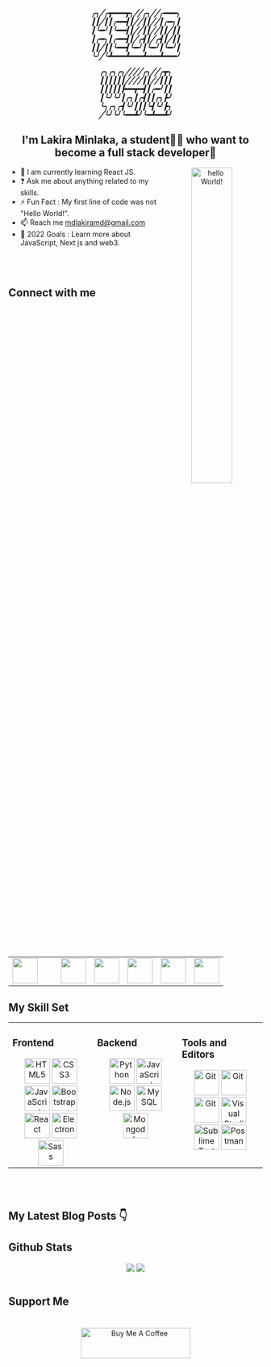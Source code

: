 <div align="center">
<h5>
╭╮╱╭┳━━━┳╮╱╱╭╮╱╱╭━━━╮<br>
┃┃╱┃┃╭━━┫┃╱╱┃┃╱╱┃╭━╮┃<br>
┃╰━╯┃╰━━┫┃╱╱┃┃╱╱┃┃╱┃┃<br>
┃╭━╮┃╭━━┫┃╱╭┫┃╱╭┫┃╱┃┃<br>
┃┃╱┃┃╰━━┫╰━╯┃╰━╯┃╰━╯┃<br>
╰╯╱╰┻━━━┻━━━┻━━━┻━━━╯<br>
 
╭╮╭╮╭╮╱╱╱╱╭╮╱╱╭┳╮<br>
┃┃┃┃┃┃╱╱╱╱┃┃╱╱┃┃┃<br>
┃┃┃┃┃┣━━┳━┫┃╭━╯┃┃<br>
┃╰╯╰╯┃╭╮┃╭┫┃┃╭╮┣╯<br>
╰╮╭╮╭┫╰╯┃┃┃╰┫╰╯┣╮<br>
╱╰╯╰╯╰━━┻╯╰━┻━━┻╯<br>
</h5>

 ## <div align="center">I'm Lakira Minlaka, a student👨‍🎓 who want to become a full stack developer🚀</div> 
<img src="https://github.com/LeomundHunt/LeomundHunt/blob/main/hi-hello.gif" style="width: 40%"  alt="hello World!" align="right"/>
</div>  
  

 
  
- 🌱 I am currently learning React JS.
- ❓ Ask me about anything related to my skills.
- ⚡ Fun Fact : My first line of code was not "Hello World!".
- 📫 Reach me mdlakiramd@gmail.com
- 🥅 2022 Goals : Learn more about JavaScript, Next js and web3.
 

<br/>  

<br/>


## Connect with me  
<div align="center">
 <table>
  <td>
<a href="https://github.com/LakiraMD" target="_blank" title="github">
<img src="https://github.com/get-icon/geticon/blob/master/icons/github-icon.svg"  width="50px" height="50px" style="margin-right: 30px"/>
</a>
  </td>
  <td>
<a href="https://twitter.com/Lakira_MD" target="_blank" title="twitter">
<img src="https://github.com/get-icon/geticon/blob/master/icons/twitter.svg"  width="50px" height="50px" />
</a>
  </td>
  <td>
<a href="https://linkedin.com/in/lakiramd" target="_blank" title="linkedin">
<img src="https://github.com/get-icon/geticon/blob/master/icons/linkedin-icon.svg" width="50px" height="50px" />
</a>
   
  </td>
  <td>
<a href="https://dev.to/lakiramd" target="_blank" title="devto">
<img src="https://github.com/get-icon/geticon/blob/master/icons/devto.svg"  width="50px" height="50px" />
</a>
  </td>
  <td>
<a href="https://instagram.com/youth_coder" target="_blank" title="instagram">
<img src="https://github.com/get-icon/geticon/blob/master/icons/instagram-icon.svg"  width="50px" height="50px" />
</a>  
  </td>
  <td>
<a href="https://stackoverflow.com/users/15799999/lakira-minlaka" target="_blank" title="stackoverflow">
<img src="https://github.com/get-icon/geticon/blob/master/icons/stackoverflow-icon.svg" width="50px" height="50px" />
</a>
  </td>
 </table>
</div>  

## My Skill Set  
<table><tr><td valign="top" width="33%">



### Frontend  
<div align="center"> 
<a href="https://www.w3.org/TR/html5/" title="HTML5"><img src="https://github.com/get-icon/geticon/raw/master/icons/html-5.svg" alt="HTML5" width="50px" height="50px"></a>
<a href="https://www.w3.org/TR/CSS/" title="CSS3"><img src="https://github.com/get-icon/geticon/raw/master/icons/css-3.svg" alt="CSS3" width="50px" height="50px"></a>
<a href="https://developer.mozilla.org/en-US/docs/Web/JavaScript" title="JavaScript"><img src="https://github.com/get-icon/geticon/raw/master/icons/javascript.svg" alt="JavaScript" width="50px" height="50px"></a>
<a href="https://getbootstrap.com/" title="Bootstrap"><img src="https://github.com/get-icon/geticon/raw/master/icons/bootstrap.svg" alt="Bootstrap" width="50px" height="50px"></a>
<a href="https://reactjs.org/" title="React"><img src="https://github.com/get-icon/geticon/raw/master/icons/react.svg" alt="React" width="50px" height="50px"></a>
<a href="https://www.electronjs.org/" title="Electron"><img src="https://github.com/get-icon/geticon/raw/master/icons/electron.svg" alt="Electron" width="50px" height="50px"></a>
<a href="https://sass-lang.com/" title="Sass"><img src="https://github.com/get-icon/geticon/raw/master/icons/sass.svg" alt="Sass" width="50px" height="50px"></a>


</td><td valign="top" width="33%">



### Backend  
<div align="center">  
<a href="https://www.python.org/" title="Python"><img src="https://github.com/get-icon/geticon/raw/master/icons/python.svg" alt="Python" width="50px" height="50px"></a>
<a href="https://developer.mozilla.org/en-US/docs/Web/JavaScript" title="JavaScript"><img src="https://github.com/get-icon/geticon/raw/master/icons/javascript.svg" alt="JavaScript" width="50px" height="50px"></a>
<a href="https://nodejs.org/" title="Node.js"><img src="https://github.com/get-icon/geticon/raw/master/icons/nodejs-icon.svg" alt="Node.js" width="50px" height="50px"></a>
<a href="https://dev.mysql.com/" title="MySQL"><img src="https://github.com/get-icon/geticon/raw/master/icons/mysql.svg" alt="MySQL" width="50px" height="50px"></a>
 <a href="https://www.mongodb.com/" title="Mongodb"><img src="https://github.com/get-icon/geticon/blob/master/icons/mongodb-icon.svg" alt="Mongodb" width="50px" height="50px"></a>

 </div>

</td><td valign="top" width="33%">



### Tools and Editors
<div align="center">  

<a href="https://www.linux.org/" title="Bash"><img src="https://github.com/get-icon/geticon/blob/master/icons/linux-tux.svg" alt="Git" width="50px" height="50px"></a>
<a href="https://git-scm.com/" title="Git"><img src="https://github.com/get-icon/geticon/raw/master/icons/git-icon.svg" alt="Git" width="50px" height="50px"></a>
<a href="https://www.gnu.org/software/bash/" title="Bash"><img src="https://github.com/get-icon/geticon/blob/master/icons/bash.svg" alt="Git" width="50px" height="50px"></a>
 <a href="https://code.visualstudio.com/" title="Visual Studio Code"><img src="https://github.com/get-icon/geticon/raw/master/icons/visual-studio-code.svg" alt="Visual Studio Code" width="50px" height="50px"></a>
<a href="https://www.sublimetext.com/" title="Sublime Text"><img src="https://github.com/get-icon/geticon/raw/master/icons/sublime-text.svg" alt="Sublime Text" width="50px" height="50px"></a>
<a href="https://www.postman.com" title="Postman"><img src="https://github.com/get-icon/geticon/blob/master/icons/postman.svg" alt="Postman" width="50px" height="50px"></a>
</div>

</td></tr></table>  

<br/>  



  

<br/>  

## My Latest Blog Posts 👇
<!-- HASHNODE:START -->
<!-- HASHNODE:END -->

## Github Stats  
<div align="center"><img src="https://github-readme-stats.vercel.app/api?username=LakiraMD&show_icons=true&count_private=true&hide_border=true&theme=algolia" align="center" /> <img src="https://github-readme-stats.vercel.app/api/top-langs/?username=LakiraMD&hide_border=true&layout=compact&theme=algolia" align="center" /></div> 
<br/>  

## Support Me
<div align="center" style="margin-top: 40px">
  <a href="https://www.buymeacoffee.com/lakira" target="_blank"><img src="https://cdn.buymeacoffee.com/buttons/v2/default-green.png" alt="Buy Me A Coffee" style="height: 60px !important;width: 217px !important;" ></a>
  <br /><br />
</div>
